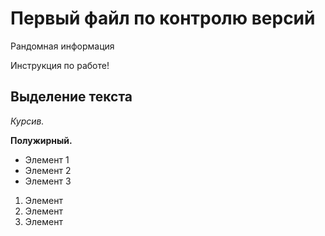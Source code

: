 # Первый файл по контролю версий

Рандомная информация

Инструкция по работе!

## Выделение текста

*Курсив.*

**Полужирный.**

* Элемент 1
* Элемент 2
* Элемент 3

1. Элемент
2. Элемент
3. Элемент

